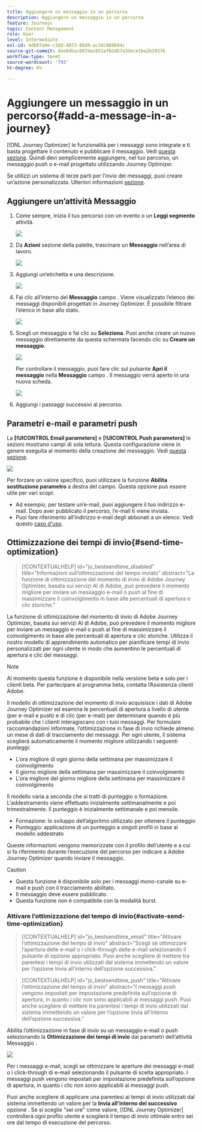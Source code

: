 ```yaml
---
title: Aggiungere un messaggio in un percorso
description: Aggiungere un messaggio in un percorso
feature: Journeys
topic: Content Management
role: User
level: Intermediate
exl-id: 4db07a9e-c3dd-4873-8bd9-ac34c860694c
source-git-commit: dee8dbac067dac851af02d87a3dece1ba2b29376
workflow-type: tm+mt
source-wordcount: '793'
ht-degree: 6%

---
```


# Aggiungere un messaggio in un percorso{#add-a-message-in-a-journey}

[!DNL Journey Optimizer] le funzionalità per i messaggi sono integrate e ti basta progettare il contenuto e pubblicare il messaggio. Vedi [questa sezione](../messages/get-started-content.md). Quindi devi semplicemente aggiungere, nel tuo percorso, un messaggio push o e-mail progettato utilizzando Journey Optimizer.

Se utilizzi un sistema di terze parti per l’invio dei messaggi, puoi creare un’azione personalizzata. Ulteriori informazioni [sezione](../action/action.md).

## Aggiungere un’attività Messaggio

1. Come sempre, inizia il tuo percorso con un evento o un **Leggi segmento** attività.

   ![](assets/jo-message0.png)

1. Da **Azioni** sezione della palette, trascinare un **Messaggio** nell’area di lavoro.

   ![](assets/jo-message1.png)

1. Aggiungi un’etichetta e una descrizione.

   ![](assets/jo-message2.png)

1. Fai clic all’interno del **Messaggio** campo . Viene visualizzato l’elenco dei messaggi disponibili progettati in Journey Optimizer. È possibile filtrare l’elenco in base allo stato.

   ![](assets/jo-message3.png)

1. Scegli un messaggio e fai clic su **Seleziona**. Puoi anche creare un nuovo messaggio direttamente da questa schermata facendo clic su **Creare un messaggio**.

   ![](assets/jo-message4-ter.png)

   Per controllare il messaggio, puoi fare clic sul pulsante **Apri il messaggio** nella **Messaggio** campo . Il messaggio verrà aperto in una nuova scheda.

   ![](assets/jo-message4-bis.png)

1. Aggiungi i passaggi successivi al percorso.

## Parametri e-mail e parametri push

La **[!UICONTROL Email parameters]** e **[!UICONTROL Push parameters]** le sezioni mostrano campi di sola lettura. Questa configurazione viene in genere eseguita al momento della creazione del messaggio. Vedi [questa sezione](../messages/get-started-content.md).

![](assets/jo-message4.png)

Per forzare un valore specifico, puoi utilizzare la funzione **Abilita sostituzione parametro** a destra del campo. Questa opzione può essere utile per vari scopi:

* Ad esempio, per testare un’e-mail, puoi aggiungere il tuo indirizzo e-mail. Dopo aver pubblicato il percorso, l’e-mail ti viene inviata.
* Puoi fare riferimento all’indirizzo e-mail degli abbonati a un elenco. Vedi questo [caso d&#39;uso](message-to-subscribers-uc.md).

## Ottimizzazione dei tempi di invio{#send-time-optimization}

>[!CONTEXTUALHELP]
>id="jo_bestsendtime_disabled"
>title="Informazioni sull’ottimizzazione del tempo inviato"
>abstract="La funzione di ottimizzazione del momento di invio di Adobe Journey Optimizer, basata sui servizi AI di Adobe, può prevedere il momento migliore per inviare un messaggio e-mail o push al fine di massimizzare il coinvolgimento in base alle percentuali di apertura e clic storiche."

La funzione di ottimizzazione del momento di invio di Adobe Journey Optimizer, basata sui servizi AI di Adobe, può prevedere il momento migliore per inviare un messaggio e-mail o push al fine di massimizzare il coinvolgimento in base alle percentuali di apertura e clic storiche. Utilizza il nostro modello di apprendimento automatico per pianificare tempi di invio personalizzati per ogni utente in modo che aumentino le percentuali di apertura e clic dei messaggi.

>[!NOTE]
>
>Al momento questa funzione è disponibile nella versione beta e solo per i clienti beta. Per partecipare al programma beta, contatta l’Assistenza clienti Adobe.

Il modello di ottimizzazione del momento di invio acquisisce i dati di Adobe Journey Optimizer ed esamina le percentuali di apertura a livello di utente (per e-mail e push) e di clic (per e-mail) per determinare quando è più probabile che i clienti interagiscano con i tuoi messaggi. Per formulare raccomandazioni informate, l’ottimizzazione in fase di invio richiede almeno un mese di dati di tracciamento dei messaggi. Per ogni utente, il sistema sceglierà automaticamente il momento migliore utilizzando i seguenti punteggi:

* L&#39;ora migliore di ogni giorno della settimana per massimizzare il coinvolgimento
* Il giorno migliore della settimana per massimizzare il coinvolgimento
* L&#39;ora migliore del giorno migliore della settimana per massimizzare il coinvolgimento

Il modello varia a seconda che si tratti di punteggio o formazione. L&#39;addestramento viene effettuato inizialmente settimanalmente e poi trimestralmente. Il punteggio è inizialmente settimanale e poi mensile.

* Formazione: lo sviluppo dell’algoritmo utilizzato per ottenere il punteggio
* Punteggio: applicazione di un punteggio a singoli profili in base al modello addestrato

Queste informazioni vengono memorizzate con il profilo dell’utente e a cui si fa riferimento durante l’esecuzione del percorso per indicare a Adobe Journey Optimizer quando inviare il messaggio.

>[!CAUTION]
>
>* Questa funzione è disponibile solo per i messaggi mono-canale su e-mail e push con il tracciamento abilitato.
>* Il messaggio deve essere pubblicato.
>* Questa funzione non è compatibile con la modalità burst.


### Attivare l’ottimizzazione del tempo di invio{#activate-send-time-optimization}

>[!CONTEXTUALHELP]
>id="jo_bestsendtime_email"
>title="Attivare l’ottimizzazione del tempo di invio"
>abstract="Scegli se ottimizzare l’apertura delle e-mail o i click-through delle e-mail selezionando il pulsante di opzione appropriato. Puoi anche scegliere di mettere tra parentesi i tempi di invio utilizzati dal sistema immettendo un valore per l’opzione Invia all’interno dell’opzione successiva."

>[!CONTEXTUALHELP]
>id="jo_bestsendtime_push"
>title="Attivare l’ottimizzazione del tempo di invio"
>abstract="I messaggi push vengono impostati per impostazione predefinita sull’opzione di apertura, in quanto i clic non sono applicabili ai messaggi push. Puoi anche scegliere di mettere tra parentesi i tempi di invio utilizzati dal sistema immettendo un valore per l’opzione Invia all’interno dell’opzione successiva."

Abilita l’ottimizzazione in fase di invio su un messaggio e-mail o push selezionando la **Ottimizzazione dei tempi di invio** dai parametri dell’attività Messaggio .

![](assets/jo-message5.png)

Per i messaggi e-mail, scegli se ottimizzare le aperture dei messaggi e-mail o i click-through di e-mail selezionando il pulsante di scelta appropriato. I messaggi push vengono impostati per impostazione predefinita sull’opzione di apertura, in quanto i clic non sono applicabili ai messaggi push.

Puoi anche scegliere di applicare una parentesi ai tempi di invio utilizzati dal sistema immettendo un valore per la **Invia all&#39;interno del successivo** opzione . Se si sceglie &quot;sei ore&quot; come valore, [!DNL Journey Optimizer] controllerà ogni profilo utente e sceglierà il tempo di invio ottimale entro sei ore dal tempo di esecuzione del percorso.
